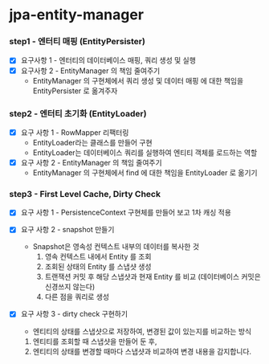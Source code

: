# jpa-entity-manager

### step1 - 엔터티 매핑 (EntityPersister)

- [x] 요구사항 1 - 엔터티의 데이터베이스 매핑, 쿼리 생성 및 실행
- [x] 요구사항 2 - EntityManager 의 책임 줄여주기
  - EntityManager 의 구현체에서 쿼리 생성 및 데이터 매핑 에 대한 책임을 EntityPersister 로 옮겨주자

### step2 - 엔터티 초기화 (EntityLoader)

- [x] 요구 사항 1 - RowMapper 리팩터링
  - EntityLoader라는 클래스를 만들어 구현
  - EntityLoader는 데이터베이스 쿼리를 실행하여 엔티티 객체를 로드하는 역할
- [x] 요구 사항 2 - EntityManager 의 책임 줄여주기
  - EntityManager 의 구현체에서 find 에 대한 책임을 EntityLoader 로 옮기기


### step3 - First Level Cache, Dirty Check

- [x] 요구 사항 1 - PersistenceContext 구현체를 만들어 보고 1차 캐싱 적용
- [x] 요구 사항 2 - snapshot 만들기
  - Snapshot은 영속성 컨텍스트 내부의 데이터를 복사한 것
    1. 영속 컨텍스트 내에서 Entity 를 조회
    2. 조회된 상태의 Entity 를 스냅샷 생성
    3. 트랜잭션 커밋 후 해당 스냅샷과 현재 Entity 를 비교 (데이터베이스 커밋은 신경쓰지 않는다)
    4. 다른 점을 쿼리로 생성

- [x] 요구 사항 3 - dirty check 구현하기
  - 엔티티의 상태를 스냅샷으로 저장하여, 변경된 값이 있는지를 비교하는 방식
  1. 엔티티를 조회할 때 스냅샷을 만들어 둔 후,
  2. 엔티티의 상태를 변경할 때마다 스냅샷과 비교하여 변경 내용을 감지합니다.
